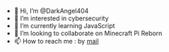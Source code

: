 - 👋 Hi, I’m @DarkAngel404
- 👀 I’m interested in cybersecurity
- 🌱 I’m currently learning JavaScript
- 💞️ I’m looking to collaborate on Minecraft Pi Reborn
- 📫 How to reach me : by <a href=mailto:shadowangel404@pm.me>mail</a>

<!---
DarkAngel404/DarkAngel404 is a ✨ special ✨ repository because its `README.md` (this file) appears on your GitHub profile.
You can click the Preview link to take a look at your changes.
--->
